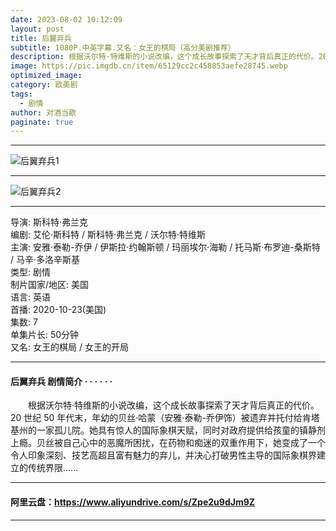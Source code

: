 ```yaml
---
date: 2023-08-02 10:12:09
layout: post
title: 后翼弃兵
subtitle: 1080P.中英字幕.又名：女王的棋局（高分美剧推荐）
description: 根据沃尔特·特维斯的小说改编，这个成长故事探索了天才背后真正的代价。20 世纪 50 年代末，年幼的贝丝·哈蒙（安雅·泰勒-乔伊饰）被遗弃并托付给肯塔基州的一家孤儿院。她具有惊人的国际象棋天赋，同时对政府提供给孩童的镇静剂上瘾...
image: https://pic.imgdb.cn/item/65129cc2c458853aefe28745.webp
optimized_image: 
category: 欧美剧
tags:
  - 剧情
author: 对酒当歌
paginate: true
---
```


---

![后翼弃兵1](https://pic.imgdb.cn/item/65129cdfc458853aefe29169.webp)

---

![后翼弃兵2](https://pic.imgdb.cn/item/65129cefc458853aefe299e1.webp)

---

导演: 斯科特·弗兰克  
编剧: 艾伦·斯科特 / 斯科特·弗兰克 / 沃尔特·特维斯  
主演: 安雅·泰勒-乔伊 / 伊斯拉·约翰斯顿 / 玛丽埃尔·海勒 / 托马斯·布罗迪-桑斯特 / 马辛·多洛辛斯基  
类型: 剧情  
制片国家/地区: 美国  
语言: 英语  
首播: 2020-10-23(美国)  
集数: 7  
单集片长: 50分钟  
又名: 女王的棋局 / 女王的开局  

---

#### 后翼弃兵  剧情简介 · · · · · ·

　　根据沃尔特·特维斯的小说改编，这个成长故事探索了天才背后真正的代价。20 世纪 50 年代末，年幼的贝丝·哈蒙（安雅·泰勒-乔伊饰）被遗弃并托付给肯塔基州的一家孤儿院。她具有惊人的国际象棋天赋，同时对政府提供给孩童的镇静剂上瘾。贝丝被自己心中的恶魔所困扰，在药物和痴迷的双重作用下，她变成了一个令人印象深刻、技艺高超且富有魅力的弃儿，并决心打破男性主导的国际象棋界建立的传统界限......

---

#### 阿里云盘：<https://www.aliyundrive.com/s/Zpe2u9dJm9Z>

---
